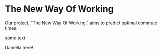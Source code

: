 # The New Way Of Working

Our project, "The New Way Of Working," aims to predict optimal commute times.

some text.

Daniella here!

